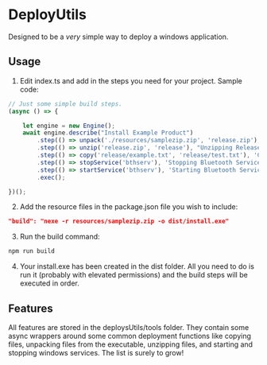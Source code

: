 # DeployUtils
Designed to be a *very* simple way to deploy a windows application. 

## Usage

1. Edit index.ts and add in the steps you need for your project. Sample code:

```typescript
// Just some simple build steps.
(async () => {

    let engine = new Engine();
    await engine.describe("Install Example Product")
        .step(() => unpack('./resources/samplezip.zip', 'release.zip'), "Unpacking Release Zip")
        .step(() => unzip('release.zip', 'release'), "Unzipping Release")
        .step(() => copy('release/example.txt', 'release/test.txt'), 'Copying Configuration')
        .step(() => stopService('bthserv'), 'Stopping Bluetooth Service')
        .step(() => startService('bthserv'), 'Starting Bluetooth Service')
        .exec();

})();
```

2. Add the resource files in the package.json file you wish to include:

```json
"build": "nexe -r resources/samplezip.zip -o dist/install.exe"
```

3. Run the build command:
```bash
npm run build
```

4. Your install.exe has been created in the dist folder. All you need to do is run it (probably with elevated permissions) and the build steps will be executed in order.

## Features
All features are stored in the deploysUtils/tools folder.  They contain some async wrappers around some common deployment functions like copying files, unpacking files from the executable, unzipping files, and starting and stopping windows services.  The list is surely to grow!